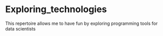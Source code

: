 # Exploring_technologies
This repertoire allows me to have fun by exploring programming tools for data scientists
